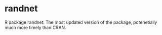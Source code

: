 # randnet
R package randnet: 
The most updated version of the package, potenetially much more timely than CRAN.
